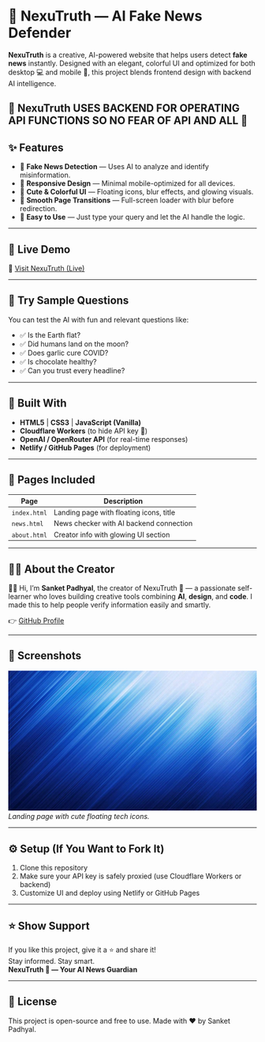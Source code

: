 # 🔗 NexuTruth — AI Fake News Defender

**NexuTruth** is a creative, AI-powered website that helps users detect **fake news** instantly. Designed with an elegant, colorful UI and optimized for both desktop 💻 and mobile 📱, this project blends frontend design with backend AI intelligence.

**🔗 NexuTruth** USES BACKEND FOR OPERATING API FUNCTIONS SO NO FEAR OF API AND ALL 🔐
---

## ✨ Features

- 🎯 **Fake News Detection** — Uses AI to analyze and identify misinformation.
- 📱 **Responsive Design** — Minimal mobile-optimized for all devices.
- 🌈 **Cute & Colorful UI** — Floating icons, blur effects, and glowing visuals.
- 🔁 **Smooth Page Transitions** — Full-screen loader with blur before redirection.
- 🧠 **Easy to Use** — Just type your query and let the AI handle the logic.

---

## 🚀 Live Demo

🔗 [Visit NexuTruth (Live)](https://resplendent-zabaione-82cf2d.netlify.app)

---

## 🧪 Try Sample Questions

You can test the AI with fun and relevant questions like:

- ✅ Is the Earth flat?
- ✅ Did humans land on the moon?
- ✅ Does garlic cure COVID?
- ✅ Is chocolate healthy?
- ✅ Can you trust every headline?

---

## 🧱 Built With

- **HTML5** | **CSS3** | **JavaScript (Vanilla)**
- **Cloudflare Workers** (to hide API key 🔐)
- **OpenAI / OpenRouter API** (for real-time responses)
- **Netlify / GitHub Pages** (for deployment)

---

## 📂 Pages Included

| Page        | Description                             |
|-------------|-----------------------------------------|
| `index.html` | Landing page with floating icons, title |
| `news.html`  | News checker with AI backend connection |
| `about.html` | Creator info with glowing UI section    |

---

## 👨‍💻 About the Creator

🙋‍♂️ Hi, I’m **Sanket Padhyal**, the creator of NexuTruth 🔗 — a passionate self-learner who loves building creative tools combining **AI**, **design**, and **code**. I made this to help people verify information easily and smartly.

👉 [GitHub Profile](https://github.com/sanketpadhyal)

---

## 📸 Screenshots

![Landing](assets/bg.png)
*Landing page with cute floating tech icons.*

---

## ⚙️ Setup (If You Want to Fork It)

1. Clone this repository
2. Make sure your API key is safely proxied (use Cloudflare Workers or backend)
3. Customize UI and deploy using Netlify or GitHub Pages

---

## ⭐ Show Support

If you like this project, give it a ⭐ and share it!  
Stay informed. Stay smart.  
**NexuTruth 🔗 — Your AI News Guardian**

---

## 📄 License

This project is open-source and free to use. Made with ❤ by Sanket Padhyal.
